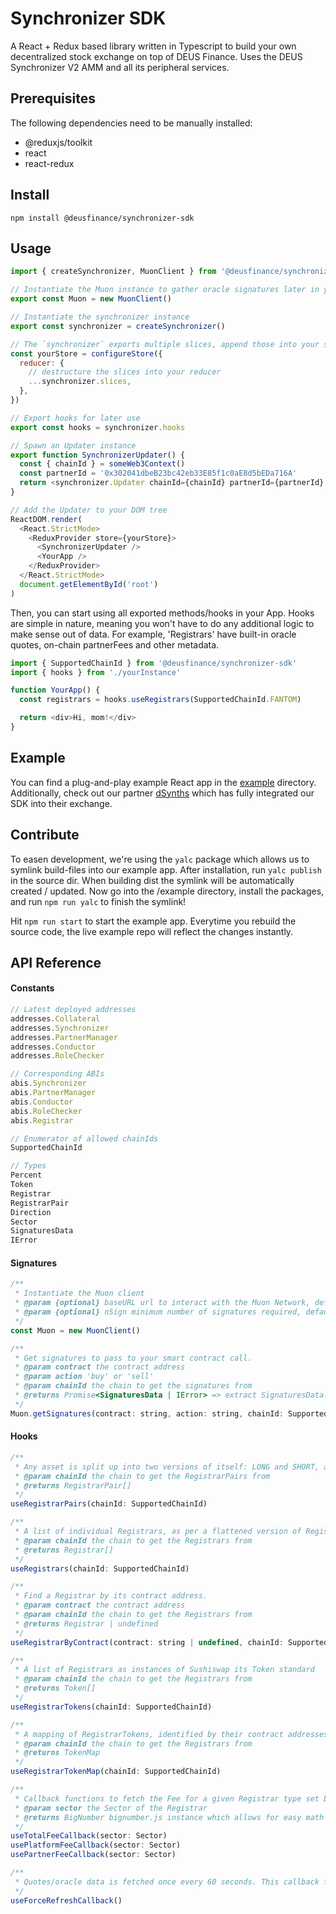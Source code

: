 # Synchronizer SDK

A React + Redux based library written in Typescript to build your own decentralized stock exchange on top of DEUS Finance. Uses the DEUS Synchronizer V2 AMM and all its peripheral services.

## Prerequisites

The following dependencies need to be manually installed:

- @reduxjs/toolkit
- react
- react-redux

## Install

`npm install @deusfinance/synchronizer-sdk`

## Usage

```javascript
import { createSynchronizer, MuonClient } from '@deusfinance/synchronizer-sdk'

// Instantiate the Muon instance to gather oracle signatures later in your app
export const Muon = new MuonClient()

// Instantiate the synchronizer instance
export const synchronizer = createSynchronizer()

// The `synchronizer` exports multiple slices, append those into your store
const yourStore = configureStore({
  reducer: {
    // destructure the slices into your reducer
    ...synchronizer.slices,
  },
})

// Export hooks for later use
export const hooks = synchronizer.hooks

// Spawn an Updater instance
export function SynchronizerUpdater() {
  const { chainId } = someWeb3Context()
  const partnerId = '0x302041dbeB23bc42eb33E85f1c0aE8d5bEDa716A'
  return <synchronizer.Updater chainId={chainId} partnerId={partnerId} />
}

// Add the Updater to your DOM tree
ReactDOM.render(
  <React.StrictMode>
    <ReduxProvider store={yourStore}>
      <SynchronizerUpdater />
      <YourApp />
    </ReduxProvider>
  </React.StrictMode>
  document.getElementById('root')
)

```
Then, you can start using all exported methods/hooks in your App. Hooks are simple in nature, meaning you won't have to do any additional logic to make sense out of data. For example, 'Registrars' have built-in oracle quotes, on-chain partnerFees and other metadata.

```javascript
import { SupportedChainId } from '@deusfinance/synchronizer-sdk'
import { hooks } from './yourInstance'

function YourApp() {
  const registrars = hooks.useRegistrars(SupportedChainId.FANTOM)

  return <div>Hi, mom!</div>
}
```

## Example

You can find a plug-and-play example React app in the [example](/example) directory. Additionally, check out our partner [dSynths](https://github.com/dsynths/dsynths-app-v2) which has fully integrated our SDK into their exchange.

## Contribute

To easen development, we're using the `yalc` package which allows us to symlink build-files into our example app. After installation, run `yalc publish` in the source dir. When building dist the symlink will be automatically created / updated. Now go into the /example directory, install the packages, and run `npm run yalc` to finish the symlink!

Hit `npm run start` to start the example app. Everytime you rebuild the source code, the live example repo will reflect the changes instantly.

## API Reference

#### Constants

```javascript
// Latest deployed addresses
addresses.Collateral
addresses.Synchronizer
addresses.PartnerManager
addresses.Conductor
addresses.RoleChecker

// Corresponding ABIs
abis.Synchronizer
abis.PartnerManager
abis.Conductor
abis.RoleChecker
abis.Registrar

// Enumerator of allowed chainIds
SupportedChainId

// Types
Percent
Token
Registrar
RegistrarPair
Direction
Sector
SignaturesData
IError
```

#### Signatures

```javascript
/**
 * Instantiate the Muon client
 * @param {optional} baseURL url to interact with the Muon Network, defaults to https://node-balancer.muon.net/v1
 * @param {optional} nSign minimum number of signatures required, defaults to 2
 */
const Muon = new MuonClient()

/**
 * Get signatures to pass to your smart contract call.
 * @param contract the contract address
 * @param action 'buy' or 'sell'
 * @param chainId the chain to get the signatures from
 * @returns Promise<SignaturesData | IError> => extract SignaturesData.calldata for further use
 */
Muon.getSignatures(contract: string, action: string, chainId: SupportedChainId)
```

#### Hooks

```javascript
/**
 * Any asset is split up into two versions of itself: LONG and SHORT, a RegistrarPair is an entity that holds both versions of the Registrar. Its 'id' is shared with both the Registrars, the id is commonly referred to as a 'ticker'.
 * @param chainId the chain to get the RegistrarPairs from
 * @returns RegistrarPair[]
 */
useRegistrarPairs(chainId: SupportedChainId)

/**
 * A list of individual Registrars, as per a flattened version of RegistrarPairs. A Registrar also holds a 'sibling' field, which refers to the other version of itself.
 * @param chainId the chain to get the Registrars from
 * @returns Registrar[]
 */
useRegistrars(chainId: SupportedChainId)

/**
 * Find a Registrar by its contract address.
 * @param contract the contract address
 * @param chainId the chain to get the Registrars from
 * @returns Registrar | undefined
 */
useRegistrarByContract(contract: string | undefined, chainId: SupportedChainId)

/**
 * A list of Registrars as instances of Sushiswap its Token standard
 * @param chainId the chain to get the Registrars from
 * @returns Token[]
 */
useRegistrarTokens(chainId: SupportedChainId)

/**
 * A mapping of RegistrarTokens, identified by their contract addresses.
 * @param chainId the chain to get the Registrars from
 * @returns TokenMap
 */
useRegistrarTokenMap(chainId: SupportedChainId)

/**
 * Callback functions to fetch the Fee for a given Registrar type set by the DEUS DAO and/or the Partner.
 * @param sector the Sector of the Registrar
 * @returns BigNumber bignumber.js instance which allows for easy math ops
 */
useTotalFeeCallback(sector: Sector)
usePlatformFeeCallback(sector: Sector)
usePartnerFeeCallback(sector: Sector)

/**
 * Quotes/oracle data is fetched once every 60 seconds. This callback forces a refresh.
 */
useForceRefreshCallback()
```

